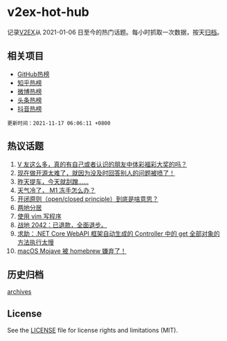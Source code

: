 # v2ex-hot-hub

 记录[V2EX](https://www.v2ex.com/)从 2021-01-06 日至今的热门话题。每小时抓取一次数据，按天[归档](archives)。
 
 ## 相关项目

- [GitHub热榜](https://github.com/lonnyzhang423/github-hot-hub)
- [知乎热榜](https://github.com/lonnyzhang423/zhihu-hot-hub)
- [微博热榜](https://github.com/lonnyzhang423/weibo-hot-hub)
- [头条热榜](https://github.com/lonnyzhang423/toutiao-hot-hub)
- [抖音热榜](https://github.com/lonnyzhang423/douyin-hot-hub)


 `更新时间：2021-11-17 06:06:11 +0800`

## 热议话题

1. [V 友这么多，真的有自己或者认识的朋友中体彩福彩大奖的吗？](https://www.v2ex.com/t/815685)
1. [现在做开源太难了，就因为没及时回答别人的问题被喷了！](https://www.v2ex.com/t/815817)
1. [昨天提车，今天就刮蹭……](https://www.v2ex.com/t/815717)
1. [天气冷了， M1 冻手怎么办？](https://www.v2ex.com/t/815733)
1. [开闭原则（open/closed principle）到底是啥意思？](https://www.v2ex.com/t/815704)
1. [两地分居](https://www.v2ex.com/t/815677)
1. [使用 vim 写程序](https://www.v2ex.com/t/815810)
1. [战地 2042：已退款，全面退步。](https://www.v2ex.com/t/815695)
1. [求助：.NET Core WebAPI 框架自动生成的 Controller 中的 get 全部对象的方法执行太慢](https://www.v2ex.com/t/815708)
1. [macOS Mojave 被 homebrew 嫌弃了！](https://www.v2ex.com/t/815746)

## 历史归档

[archives](archives)

## License

See the [LICENSE](LICENSE) file for license rights and limitations (MIT).
